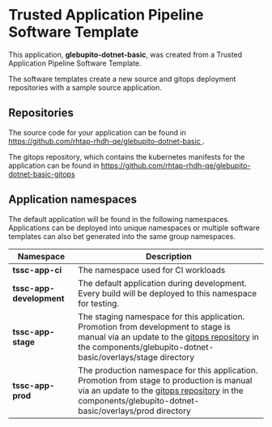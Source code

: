 # Trusted Application Pipeline Software Template

This application, **glebupito-dotnet-basic**, was created from a Trusted Application Pipeline Software Template.

The software templates create a new source and gitops deployment repositories with a sample source application. 

## Repositories

The source code for your application can be found in [https://github.com/rhtap-rhdh-qe/glebupito-dotnet-basic ](https://github.com/rhtap-rhdh-qe/glebupito-dotnet-basic ).
 
The gitops repository, which contains the kubernetes manifests for the application can be found in 
[https://github.com/rhtap-rhdh-qe/glebupito-dotnet-basic-gitops ](https://github.com/rhtap-rhdh-qe/glebupito-dotnet-basic-gitops ) 

## Application namespaces 

The default application will be found in the following namespaces. Applications can be deployed into unique namespaces or multiple software templates can also bet generated into the same group namespaces.  

|  Namespace   |  Description   |  
| -------- | -------- |
| **tssc-app-ci** | The namespace used for CI workloads |
| **tssc-app-development** | The default application during development. Every build will be deployed to this namespace for testing. |
| **tssc-app-stage** | The staging namespace for this application. Promotion from development to stage is manual via an update to the [gitops repository](https://github.com/rhtap-rhdh-qe/glebupito-dotnet-basic-gitops ) in the components/glebupito-dotnet-basic/overlays/stage directory |
| **tssc-app-prod** | The production namespace for this application. Promotion from stage to production is manual via an update to the [gitops repository](https://github.com/rhtap-rhdh-qe/glebupito-dotnet-basic-gitops ) in the components/glebupito-dotnet-basic/overlays/prod directory |